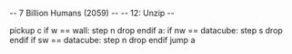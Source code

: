 -- 7 Billion Humans (2059) --
-- 12: Unzip --

pickup c
if w == wall:
	step n
	drop
endif
a:
if nw == datacube:
	step s
	drop
endif
if sw == datacube:
	step n
	drop
endif
jump a



